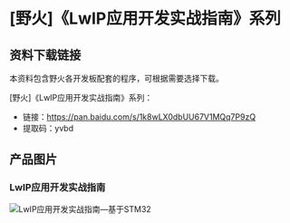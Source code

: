 # [野火]《LwIP应用开发实战指南》系列

## 资料下载链接
本资料包含野火各开发板配套的程序，可根据需要选择下载。


[野火]《LwIP应用开发实战指南》系列：
* 链接：https://pan.baidu.com/s/1k8wLX0dbUU67V1MQq7P9zQ 
* 提取码：yvbd 

## 产品图片

### LwIP应用开发实战指南
![LwIP应用开发实战指南—基于STM32](https://raw.githubusercontent.com/wiki/Embdefire/products/images/野火开源图书专栏/LwIP应用开发实战指南—基于STM32.jpg)
